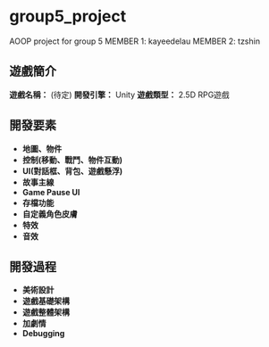 # group5_project
AOOP project for group 5
MEMBER 1: kayeedelau
MEMBER 2: tzshin

## 遊戲簡介
**遊戲名稱：** (待定)
**開發引擎：** Unity
**遊戲類型：** 2.5D RPG遊戲

## 開發要素
- **地圖、物件**
- **控制(移動、戰鬥、物件互動)**
- **UI(對話框、背包、遊戲懸浮)**
- **故事主線**
- **Game Pause UI**
- **存檔功能**
- **自定義角色皮膚**
- **特效**
- **音效**

## 開發過程
- **美術設計**
- **遊戲基礎架構**
- **遊戲整體架構**
- **加劇情**
- **Debugging**
